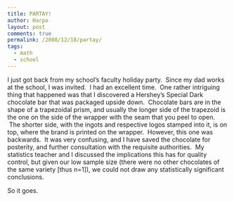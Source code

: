 ```yaml
---
title: PARTAY!
author: Harpo
layout: post
comments: true
permalink: /2008/12/18/partay/
tags:
  - math
  - school
---
```

I just got back from my school&#8217;s faculty holiday party.  Since my dad works at the school, I was invited.  I had an excellent time.  One rather intriguing thing that happened was that I discovered a Hershey&#8217;s Special Dark chocolate bar that was packaged upside down.  Chocolate bars are in the shape of a trapezoidal prism, and usually the longer side of the trapezoid is the one on the side of the wrapper with the seam that you peel to open.  The shorter side, with the ingots and respective logos stamped into it, is on top, where the brand is printed on the wrapper.  However, this one was backwards.  It was very confusing, and I have saved the chocolate for posterity, and further consultation with the requisite authorities.  My statistics teacher and I discussed the implications this has for quality control, but given our low sample size (there were no other chocolates of the same variety [thus n=1]), we could not draw any statistically significant conclusions.

So it goes.